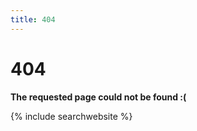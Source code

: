 ```yaml
---
title: 404
---
```


# 404

**The requested page could not be found :(**

{% include searchwebsite %}

